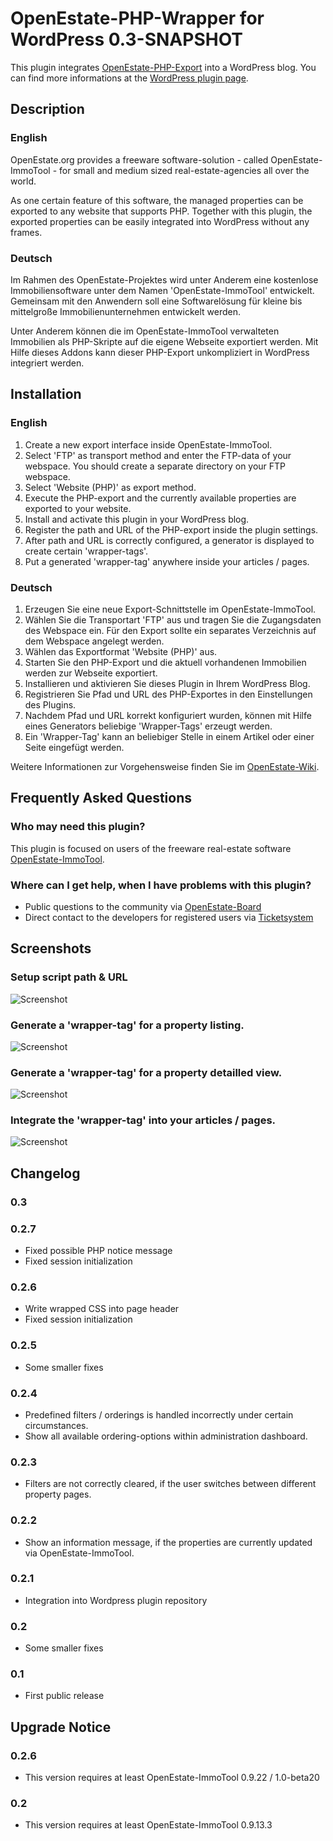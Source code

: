 OpenEstate-PHP-Wrapper for WordPress 0.3-SNAPSHOT
=================================================

This plugin integrates [OpenEstate-PHP-Export](https://github.com/OpenEstate/OpenEstate-PHP-Export)
into a WordPress blog. You can find more informations at the
[WordPress plugin page](https://wordpress.org/plugins/openestate-php-wrapper/).


Description
-----------

### English

OpenEstate.org provides a freeware software-solution - called OpenEstate-ImmoTool -
for small and medium sized real-estate-agencies all over the world.

As one certain feature of this software, the managed properties can be exported
to any website that supports PHP. Together with this plugin, the exported
properties can be easily integrated into WordPress without any frames.

### Deutsch

Im Rahmen des OpenEstate-Projektes wird unter Anderem eine kostenlose
Immobiliensoftware unter dem Namen 'OpenEstate-ImmoTool' entwickelt. Gemeinsam
mit den Anwendern soll eine Softwarelösung für kleine bis mittelgroße
Immobilienunternehmen entwickelt werden.

Unter Anderem können die im OpenEstate-ImmoTool verwalteten Immobilien als
PHP-Skripte auf die eigene Webseite exportiert werden. Mit Hilfe dieses Addons
kann dieser PHP-Export unkompliziert in WordPress integriert werden.


Installation
------------

### English

1.  Create a new export interface inside OpenEstate-ImmoTool.
2.  Select 'FTP' as transport method and enter the FTP-data of your webspace. You should create a separate directory on your FTP webspace.
3.  Select 'Website (PHP)' as export method.
4.  Execute the PHP-export and the currently available properties are exported to your website.
5.  Install and activate this plugin in your WordPress blog.
6.  Register the path and URL of the PHP-export inside the plugin settings.
7.  After path and URL is correctly configured, a generator is displayed to create certain 'wrapper-tags'.
8.  Put a generated 'wrapper-tag' anywhere inside your articles / pages.

### Deutsch

1.  Erzeugen Sie eine neue Export-Schnittstelle im OpenEstate-ImmoTool.
2.  Wählen Sie die Transportart 'FTP' aus und tragen Sie die Zugangsdaten des Webspace ein. Für den Export sollte ein separates Verzeichnis auf dem Webspace angelegt werden.
3.  Wählen das Exportformat 'Website (PHP)' aus.
4.  Starten Sie den PHP-Export und die aktuell vorhandenen Immobilien werden zur Webseite exportiert.
5.  Installieren und aktivieren Sie dieses Plugin in Ihrem WordPress Blog.
6.  Registrieren Sie Pfad und URL des PHP-Exportes in den Einstellungen des Plugins.
7.  Nachdem Pfad und URL korrekt konfiguriert wurden, können mit Hilfe eines Generators beliebige 'Wrapper-Tags' erzeugt werden.
8.  Ein 'Wrapper-Tag' kann an beliebiger Stelle in einem Artikel oder einer Seite eingefügt werden.

Weitere Informationen zur Vorgehensweise finden Sie im [OpenEstate-Wiki](http://wiki.openestate.org/PHP-Wrapper_-_WordPress).


Frequently Asked Questions
--------------------------

### Who may need this plugin?

This plugin is focused on users of the freeware real-estate software [OpenEstate-ImmoTool](http://en.openestate.org/immotool/).

### Where can I get help, when I have problems with this plugin?

-   Public questions to the community via [OpenEstate-Board](http://board.openestate.org/)
-   Direct contact to the developers for registered users via [Ticketsystem](http://dev.openestate.org/)


Screenshots
-----------

### Setup script path & URL

![Screenshot](src/screenshot-1.png?raw=true)

### Generate a 'wrapper-tag' for a property listing.

![Screenshot](src/screenshot-2.png?raw=true)

### Generate a 'wrapper-tag' for a property detailled view.

![Screenshot](src/screenshot-3.png?raw=true)

### Integrate the 'wrapper-tag' into your articles / pages.

![Screenshot](src/screenshot-4.png?raw=true)


Changelog
---------

### 0.3

### 0.2.7

-   Fixed possible PHP notice message
-   Fixed session initialization

### 0.2.6

-   Write wrapped CSS into page header
-   Fixed session initialization

### 0.2.5

-   Some smaller fixes

### 0.2.4

-   Predefined filters / orderings is handled incorrectly under certain circumstances.
-   Show all available ordering-options within administration dashboard.

### 0.2.3

-   Filters are not correctly cleared, if the user switches between different property pages.

### 0.2.2

-   Show an information message, if the properties are currently updated via OpenEstate-ImmoTool.

### 0.2.1

-   Integration into Wordpress plugin repository

### 0.2

-   Some smaller fixes

### 0.1

-   First public release


Upgrade Notice
--------------

### 0.2.6

-   This version requires at least OpenEstate-ImmoTool 0.9.22 / 1.0-beta20

### 0.2

-   This version requires at least OpenEstate-ImmoTool 0.9.13.3

